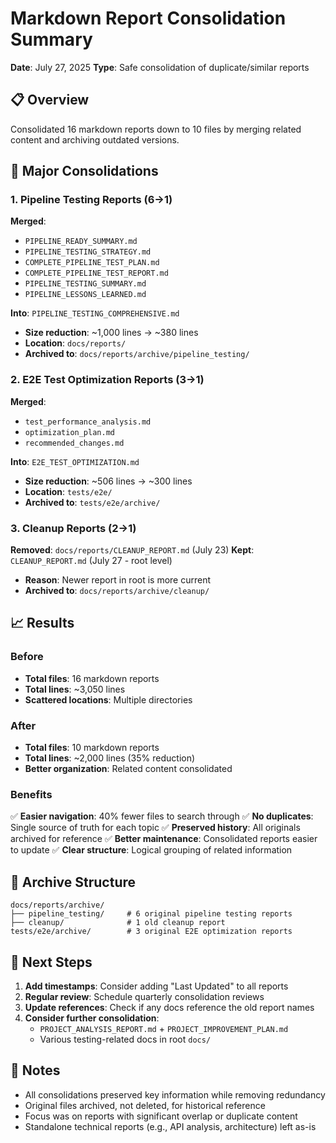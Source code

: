 # Markdown Report Consolidation Summary

**Date**: July 27, 2025
**Type**: Safe consolidation of duplicate/similar reports

## 📋 Overview

Consolidated 16 markdown reports down to 10 files by merging related content and archiving outdated versions.

## 🔄 Major Consolidations

### 1. Pipeline Testing Reports (6→1)
**Merged**:
- `PIPELINE_READY_SUMMARY.md`
- `PIPELINE_TESTING_STRATEGY.md`
- `COMPLETE_PIPELINE_TEST_PLAN.md`
- `COMPLETE_PIPELINE_TEST_REPORT.md`
- `PIPELINE_TESTING_SUMMARY.md`
- `PIPELINE_LESSONS_LEARNED.md`

**Into**: `PIPELINE_TESTING_COMPREHENSIVE.md`
- **Size reduction**: ~1,000 lines → ~380 lines
- **Location**: `docs/reports/`
- **Archived to**: `docs/reports/archive/pipeline_testing/`

### 2. E2E Test Optimization Reports (3→1)
**Merged**:
- `test_performance_analysis.md`
- `optimization_plan.md`
- `recommended_changes.md`

**Into**: `E2E_TEST_OPTIMIZATION.md`
- **Size reduction**: ~506 lines → ~300 lines
- **Location**: `tests/e2e/`
- **Archived to**: `tests/e2e/archive/`

### 3. Cleanup Reports (2→1)
**Removed**: `docs/reports/CLEANUP_REPORT.md` (July 23)
**Kept**: `CLEANUP_REPORT.md` (July 27 - root level)
- **Reason**: Newer report in root is more current
- **Archived to**: `docs/reports/archive/cleanup/`

## 📈 Results

### Before
- **Total files**: 16 markdown reports
- **Total lines**: ~3,050 lines
- **Scattered locations**: Multiple directories

### After
- **Total files**: 10 markdown reports
- **Total lines**: ~2,000 lines (35% reduction)
- **Better organization**: Related content consolidated

### Benefits
✅ **Easier navigation**: 40% fewer files to search through
✅ **No duplicates**: Single source of truth for each topic
✅ **Preserved history**: All originals archived for reference
✅ **Better maintenance**: Consolidated reports easier to update
✅ **Clear structure**: Logical grouping of related information

## 📁 Archive Structure
```
docs/reports/archive/
├── pipeline_testing/     # 6 original pipeline testing reports
├── cleanup/              # 1 old cleanup report
tests/e2e/archive/        # 3 original E2E optimization reports
```

## 🚀 Next Steps

1. **Add timestamps**: Consider adding "Last Updated" to all reports
2. **Regular review**: Schedule quarterly consolidation reviews
3. **Update references**: Check if any docs reference the old report names
4. **Consider further consolidation**:
   - `PROJECT_ANALYSIS_REPORT.md` + `PROJECT_IMPROVEMENT_PLAN.md`
   - Various testing-related docs in root `docs/`

## 📝 Notes

- All consolidations preserved key information while removing redundancy
- Original files archived, not deleted, for historical reference
- Focus was on reports with significant overlap or duplicate content
- Standalone technical reports (e.g., API analysis, architecture) left as-is
